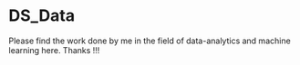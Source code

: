 # DS_Data
Please find the work done by me in the field of data-analytics and machine learning here.
Thanks !!!
